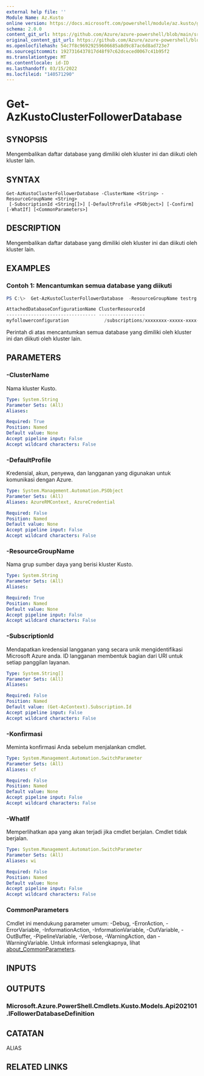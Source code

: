 ```yaml
---
external help file: ''
Module Name: Az.Kusto
online version: https://docs.microsoft.com/powershell/module/az.kusto/get-azkustoclusterfollowerdatabase
schema: 2.0.0
content_git_url: https://github.com/Azure/azure-powershell/blob/main/src/Kusto/help/Get-AzKustoClusterFollowerDatabase.md
original_content_git_url: https://github.com/Azure/azure-powershell/blob/main/src/Kusto/help/Get-AzKustoClusterFollowerDatabase.md
ms.openlocfilehash: 54c7f8c96929259606685a8d9c87ac6d8ad723e7
ms.sourcegitcommit: 1927316437817d48f97c62dceced0067c41b95f2
ms.translationtype: MT
ms.contentlocale: id-ID
ms.lasthandoff: 03/15/2022
ms.locfileid: "140571290"
---
```

# Get-AzKustoClusterFollowerDatabase

## SYNOPSIS
Mengembalikan daftar database yang dimiliki oleh kluster ini dan diikuti oleh kluster lain.

## SYNTAX

```
Get-AzKustoClusterFollowerDatabase -ClusterName <String> -ResourceGroupName <String>
 [-SubscriptionId <String[]>] [-DefaultProfile <PSObject>] [-Confirm] [-WhatIf] [<CommonParameters>]
```

## DESCRIPTION
Mengembalikan daftar database yang dimiliki oleh kluster ini dan diikuti oleh kluster lain.

## EXAMPLES

### Contoh 1: Mencantumkan semua database yang diikuti
```powershell
PS C:\>  Get-AzKustoClusterFollowerDatabase  -ResourceGroupName testrg -ClusterName testnewkustocluster

AttachedDatabaseConfigurationName ClusterResourceId                                                                                                                     DatabaseName
--------------------------------- -----------------                                                                                                                     ------------
myfollowerconfiguration             /subscriptions/xxxxxxxx-xxxxx-xxxx-xxxx-xxxxxxxxx/resourceGroups/testrg/providers/Microsoft.Kusto/Clusters/testnewkustoclusterf mykustodatabase
```

Perintah di atas mencantumkan semua database yang dimiliki oleh kluster ini dan diikuti oleh kluster lain.

## PARAMETERS

### -ClusterName
Nama kluster Kusto.

```yaml
Type: System.String
Parameter Sets: (All)
Aliases:

Required: True
Position: Named
Default value: None
Accept pipeline input: False
Accept wildcard characters: False
```

### -DefaultProfile
Kredensial, akun, penyewa, dan langganan yang digunakan untuk komunikasi dengan Azure.

```yaml
Type: System.Management.Automation.PSObject
Parameter Sets: (All)
Aliases: AzureRMContext, AzureCredential

Required: False
Position: Named
Default value: None
Accept pipeline input: False
Accept wildcard characters: False
```

### -ResourceGroupName
Nama grup sumber daya yang berisi kluster Kusto.

```yaml
Type: System.String
Parameter Sets: (All)
Aliases:

Required: True
Position: Named
Default value: None
Accept pipeline input: False
Accept wildcard characters: False
```

### -SubscriptionId
Mendapatkan kredensial langganan yang secara unik mengidentifikasi Microsoft Azure anda.
ID langganan membentuk bagian dari URI untuk setiap panggilan layanan.

```yaml
Type: System.String[]
Parameter Sets: (All)
Aliases:

Required: False
Position: Named
Default value: (Get-AzContext).Subscription.Id
Accept pipeline input: False
Accept wildcard characters: False
```

### -Konfirmasi
Meminta konfirmasi Anda sebelum menjalankan cmdlet.

```yaml
Type: System.Management.Automation.SwitchParameter
Parameter Sets: (All)
Aliases: cf

Required: False
Position: Named
Default value: None
Accept pipeline input: False
Accept wildcard characters: False
```

### -WhatIf
Memperlihatkan apa yang akan terjadi jika cmdlet berjalan.
Cmdlet tidak berjalan.

```yaml
Type: System.Management.Automation.SwitchParameter
Parameter Sets: (All)
Aliases: wi

Required: False
Position: Named
Default value: None
Accept pipeline input: False
Accept wildcard characters: False
```

### CommonParameters
Cmdlet ini mendukung parameter umum: -Debug, -ErrorAction, -ErrorVariable, -InformationAction, -InformationVariable, -OutVariable, -OutBuffer, -PipelineVariable, -Verbose, -WarningAction, dan -WarningVariable. Untuk informasi selengkapnya, lihat [about_CommonParameters](http://go.microsoft.com/fwlink/?LinkID=113216).

## INPUTS

## OUTPUTS

### Microsoft.Azure.PowerShell.Cmdlets.Kusto.Models.Api202101.IFollowerDatabaseDefinition

## CATATAN

ALIAS

## RELATED LINKS

